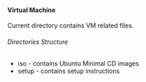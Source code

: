 #### Virtual Machine

Current directory contains VM related files.

###### Directories Structure
 - iso - contains Ubuntu Minimal CD images
 - setup - contains setup instructions
